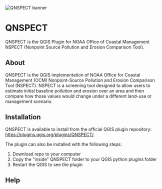 ![QNSPECT banner](QNSPECT/resources/branding/banner.svg)

# QNSPECT

QNSPECT is the QGIS Plugin for NOAA Office of Coastal Management NSPECT (Nonpoint Source Pollution and Erosion Comparison Tool).

## About

QNSPECT is the QGIS implementation of NOAA Office for Coastal Management (OCM) Nonpoint-Source Pollution and Erosion Comparison Tool (NSPECT). NSPECT is a screening tool designed to allow users to estimate initial baseline pollution and erosion over an area and then compare how those values would change under a different land-use or management scenario.

## Installation

QNSPECT is available to install from the official QGIS plugin repository: https://plugins.qgis.org/plugins/QNSPECT/.

The plugin can also be installed with the following steps:

1. Download repo to your computer
1. Copy the "inside" QNSPECT folder to your QGIS python plugins folder
1. Restart the QGIS to see the plugin

## Help
